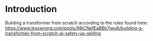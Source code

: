 # Introduction

Building a transformer from scratch according to the rules found here:
https://www.lesswrong.com/posts/98jCNefEaBBb7jwu6/building-a-transformer-from-scratch-ai-safety-up-skilling


